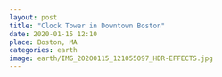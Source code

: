 ```yaml
---
layout: post
title: "Clock Tower in Downtown Boston"
date: 2020-01-15 12:10
place: Boston, MA
categories: earth
image: earth/IMG_20200115_121055097_HDR-EFFECTS.jpg
---
```


